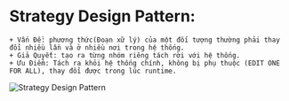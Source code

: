 # Strategy Design Pattern:  
    + Vấn Đề: phương thức(Đoạn xữ lý) của một đối tượng thường phải thay đổi nhiều lần và ở nhiều nơi trong hệ thống.  
    + Giả Quyết: tạo ra từng nhóm riêng tách rời với hệ thống.  
    + Ưu Điểm: Tách ra khỏi hệ thống chính, không bị phụ thuộc (EDIT ONE FOR ALL), thay đổi được trong lúc runtime.  
    

<img src="https://user-images.githubusercontent.com/67057523/131106450-b7abd302-c9dc-467c-aef4-5b9729cb9d63.PNG" alt="Strategy Design Pattern" />

